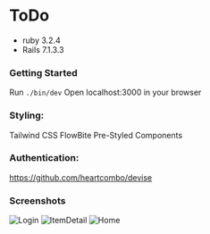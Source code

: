 # ToDo

- ruby 3.2.4
- Rails 7.1.3.3

### Getting Started
Run ```./bin/dev```
Open localhost:3000 in your browser

### Styling:
Tailwind CSS
FlowBite Pre-Styled Components

### Authentication:
https://github.com/heartcombo/devise

### Screenshots
![Login](https://github.com/calebhadley1/ToDo/assets/8209640/f22c98d3-fb4b-456d-ad47-2b939d7e6d72)
![ItemDetail](https://github.com/calebhadley1/ToDo/assets/8209640/03728fc2-3ffc-4672-b7b1-d2a87dbc37e4)
![Home](https://github.com/calebhadley1/ToDo/assets/8209640/7374f7be-2b77-43c9-9c1b-803c9ae23d6e)
